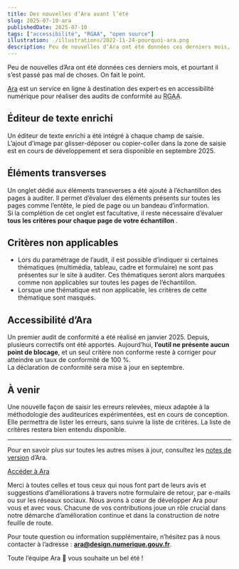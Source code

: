 ```yaml
---
title: Des nouvelles d’Ara avant l’été
slug: 2025-07-10-ara
publishedDate: 2025-07-10
tags: ["accessibilité", "RGAA", "open source"]
illustration: ./illustrations/2022-11-24-pourquoi-ara.png
description: Peu de nouvelles d’Ara ont été données ces derniers mois, et pourtant il s’est passé pas mal de choses. On fait le point.
---
```


<p class="fr-text--lead">Peu de nouvelles d’Ara ont été données ces derniers mois, et pourtant il s’est passé pas mal de choses. On fait le point.</p>

<a href="https://ara.numerique.gouv.fr" target="_blank" rel="noopener noreferrer" title="Accéder à Ara - nouvelle fenêtre" >Ara</a> est un service en ligne à destination des expert·es en accessibilité numérique pour réaliser des audits de conformité au <abbr title="Référentiel général d’amélioration d’accessibilité">RGAA</abbr>.
 
<h2 class="fr-mt-4w fr-mb-1w fr-h5">Éditeur de texte enrichi</h2> 
Un éditeur de texte enrichi a été intégré à chaque champ de saisie.<br>
L’ajout d’image par glisser-déposer ou copier-coller dans la zone de saisie est en cours de développement et sera disponible en septembre 2025.

<h2 class="fr-mt-4w fr-mb-1w fr-h5">Éléments transverses</h2> 
Un onglet dédié aux éléments transverses a été ajouté à l’échantillon des pages à auditer. Il permet d’évaluer des éléments présents sur toutes les pages comme l’entête, le pied de page ou un bandeau d’information.<br>
Si la complétion de cet onglet est facultative, il reste nécessaire d’évaluer  <strong>tous les critères pour chaque page de votre échantillon </strong>.

<h2 class="fr-mt-4w fr-mb-1w fr-h5">Critères non applicables</h2> 
<ul>
<li>Lors du paramétrage de l’audit, il est possible d’indiquer si certaines thématiques  (multimédia, tableau, cadre et formulaire) ne sont pas présentes sur le site à auditer. Ces thématiques seront alors marquées comme non applicables sur toutes les pages de l’échantillon.</li><li>Lorsque une thématique est non applicable, les critères de cette thématique sont masqués.</li></ul>


<h2 class="fr-mt-4w fr-mb-1w fr-h5">Accessibilité d’Ara</h2> 
Un premier audit de conformité a été réalisé en janvier 2025. Depuis, plusieurs correctifs ont été apportés. Aujourd’hui, <strong>l’outil ne présente aucun point de blocage</strong>, et un seul critère non conforme reste à corriger pour atteindre un taux de conformité de 100 %.<br>La déclaration de conformité sera mise à jour en septembre.

<h2 class="fr-mt-4w fr-mb-1w fr-h5">À venir</h3> 

Une nouvelle façon de saisir les erreurs relevées, mieux adaptée à la méthodologie des auditeurices expérimentées, est en cours de conception. Elle permettra de lister les erreurs, sans suivre la liste de critères. La liste de critères restera bien entendu disponible.
<hr class="fr-mt-4w" />
<p class="fr-mt-4w">Pour en savoir plus sur toutes les autres mises à jour, consultez les <a href="https://ara.numerique.gouv.fr/notes-de-versions" rel="noopener noreferrer" target="_blank"  title="notes de version - nouvelle fenêtre">notes de version</a> d’Ara.</p>


<div class="fr-container fr-my-4w">
<div class="fr-grid-row fr-grid-row--center">
<a class="fr-btn" target="_blank" rel="noopener noreferrer" title="Accéder à Ara - nouvelle fenêtre" href="https://ara.numerique.gouv.fr">Accéder à Ara</a>
</div>
</div>  

Merci à toutes celles et tous ceux qui nous font part de leurs avis et suggestions d’améliorations à travers notre formulaire de retour, par e-mails ou sur les réseaux sociaux. Nous avons à cœur de développer Ara pour vous et avec vous. Chacune de vos contributions joue un rôle crucial dans notre démarche d’amélioration continue et dans la construction de notre feuille de route.

Pour toute question ou information supplémentaire, n’hésitez pas à nous contacter à l’adresse&nbsp;: **ara@design.numerique.gouv.fr**.


Toute l’équipe Ara <span aria-hidden="true">🦜</span> vous souhaite un bel été !
